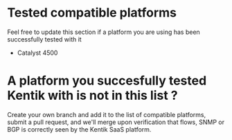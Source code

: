 # Tested compatible platforms
Feel free to update this section if a platform you are using has been successfully tested with it
* Catalyst 4500

# A platform you succesfully tested Kentik with is not in this list ?
Create your own branch and add it to the list of compatible platforms, submit a pull request, and we'll merge upon verification that flows, SNMP or BGP is correctly seen by the Kentik SaaS platform.

